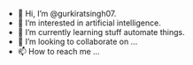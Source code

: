 - 👋 Hi, I’m @gurkiratsingh07.
- 👀 I’m interested in artificial intelligence.
- 🌱 I’m currently learning stuff automate things.
- 💞️ I’m looking to collaborate on ...
- 📫 How to reach me ...

<!---
gurkiratsingh07/gurkiratsingh07 is a ✨ special ✨ repository because its `README.md` (this file) appears on your GitHub profile.
You can click the Preview link to take a look at your changes.
--->
